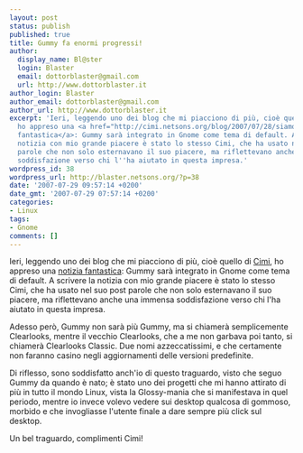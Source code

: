 ```yaml
---
layout: post
status: publish
published: true
title: Gummy fa enormi progressi!
author:
  display_name: Bl@ster
  login: Blaster
  email: dottorblaster@gmail.com
  url: http://www.dottorblaster.it
author_login: Blaster
author_email: dottorblaster@gmail.com
author_url: http://www.dottorblaster.it
excerpt: 'Ieri, leggendo uno dei blog che mi piacciono di più, cioè quello di <a href="http://cimi.netsons.org/blog/">Cimi</a>,
  ho appreso una <a href="http://cimi.netsons.org/blog/2007/07/28/siamo-default">notizia
  fantastica</a>: Gummy sarà integrato in Gnome come tema di default. A scrivere la
  notizia con mio grande piacere è stato lo stesso Cimi, che ha usato nel suo post
  parole che non solo esternavano il suo piacere, ma riflettevano anche una immensa
  soddisfazione verso chi l''ha aiutato in questa impresa.'
wordpress_id: 38
wordpress_url: http://blaster.netsons.org/?p=38
date: '2007-07-29 09:57:14 +0200'
date_gmt: '2007-07-29 07:57:14 +0200'
categories:
- Linux
tags:
- Gnome
comments: []
---
```

<p>Ieri, leggendo uno dei blog che mi piacciono di più, cioè quello di <a href="http://cimi.netsons.org/blog/">Cimi</a>, ho appreso una <a href="http://cimi.netsons.org/blog/2007/07/28/siamo-default">notizia fantastica</a>: Gummy sarà integrato in Gnome come tema di default. A scrivere la notizia con mio grande piacere è stato lo stesso Cimi, che ha usato nel suo post parole che non solo esternavano il suo piacere, ma riflettevano anche una immensa soddisfazione verso chi l'ha aiutato in questa impresa.<a id="more"></a><a id="more-38"></a></p>
<p>Adesso però, Gummy non sarà più Gummy, ma si chiamerà semplicemente Clearlooks, mentre il vecchio Clearlooks, che a me non garbava poi tanto, si chiamerà Clearlooks Classic. Due nomi azzeccatissimi, e che certamente non faranno casino negli aggiornamenti delle versioni predefinite.</p>
<p>Di riflesso, sono soddisfatto anch'io di questo traguardo, visto che seguo Gummy da quando è nato; è stato uno dei progetti che mi hanno attirato di più in tutto il mondo Linux, vista la Glossy-mania che si manifestava in quel periodo, mentre io invece volevo vedere sui desktop qualcosa di gommoso, morbido e che invogliasse l'utente finale a dare sempre più click sul desktop.</p>
<p>Un bel traguardo, complimenti Cimi!</p>
